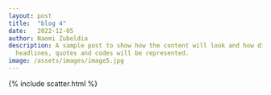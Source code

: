 ```yaml
---
layout: post
title:  "blog 4"
date:   2022-12-05
author: Naomi Zubeldia
description: A sample post to show how the content will look and how different
  headlines, quotes and codes will be represented.
image: /assets/images/image5.jpg
---
```


{% include scatter.html %}
